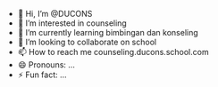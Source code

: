 - 👋 Hi, I’m @DUCONS
- 👀 I’m interested in counseling 
- 🌱 I’m currently learning bimbingan dan konseling
- 💞️ I’m looking to collaborate on school
- 📫 How to reach me counseling.ducons.school.com
- 😄 Pronouns: ...
- ⚡ Fun fact: ...

<!---
counseling22/counseling22 is a ✨ special ✨ repository because its `DUCONS.md` (this file) appears on your GitHub profile.
You can click the Preview link to take a look at your changes.
--->
